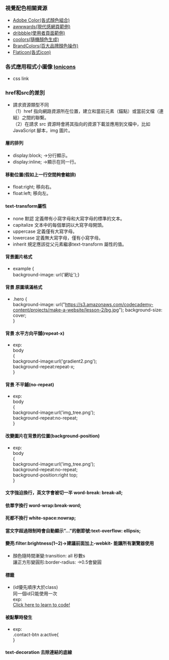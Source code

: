 ### 視覺配色相關資源
* [Adobe Color(各式顏色組合)](https://color.adobe.com/zh/explore)
* [awwwards(現代感網頁範例)](https://www.awwwards.com/websites/)
* [dribbble(使用者頁面範例)](https://dribbble.com/)
* [coolors(隨機顏色生成)](https://coolors.co/3a3335-d81e5b-f0544f-fdf0d5-c6d8d3)
* [BrandColors(百大品牌顏色操作)](https://brandcolors.net/)
* [Flaticon(各式icon)](https://www.flaticon.com/) 

### 各式應用程式小圖像 [Ionicons](https://ionicons.com)
* css link <link href="https://unpkg.com/ionicons@4.5.10-0/dist/css/ionicons.min.css" rel="stylesheet">

### href和src的差別
* 請求資源類型不同  
（1）href 指向網路資源所在位置，建立和當前元素（錨點）或當前文檔（連結）之間的聯繫。  
（2）在請求 src 資源時會將其指向的資源下載並應用到文檔中，比如 JavaScript 腳本，img 圖片。  

#### 層的排列  
* display:block; →分行顯示。
* display:inline; →顯示在同一行。

#### 移動位置(假如上一行空間夠會縮排)
* float:right; 移向右。
* float:left; 移向左。

#### text-transform屬性  
* none	默認  定義帶有小寫字母和大寫字母的標準的文本。  
* capitalize  文本中的每個單詞以大寫字母開頭。  
* uppercase  定義僅有大寫字母。  
* lowercase  定義無大寫字母，僅有小寫字母。  
* inherit  規定應該從父元素繼承text-transform 屬性的值。  

#### 背景圖片格式
* example {  
    background-image: url('網址');}  
    
#### 背景 原圖填滿格式
* .hero {  
  background-image: url("https://s3.amazonaws.com/codecademy-content/projects/make-a-website/lesson-2/bg.jpg");
  background-size: cover;  
}

#### 背景 水平方向平舖(repeat-x)
* exp:  
body  
{  
background-image:url('gradient2.png');  
background-repeat:repeat-x;  
}

#### 背景 不平鋪(no-repeat)
* exp:  
body  
{  
background-image:url('img_tree.png');  
background-repeat:no-repeat;  
}

#### 改變圖片在背景的位置(background-position)
* exp:  
body  
{  
background-image:url('img_tree.png');  
background-repeat:no-repeat;  
background-position:right top;  
}

#### 文字強迫換行，英文字會被切一半 word-break: break-all;  
#### 依單字換行 word-wrap:break-word;  
#### 死都不換行 white-space:nowrap;  
 
#### 當文字超過限制時會自動顯示”…”的刪節號:text-overflow: ellipsis;  

#### 變亮:filter:brightness(1~2)→建議前面加上-webkit- 能讓所有瀏覽器使用  
* 顏色隨時間漸變:transition: all 秒數s  
讓正方形變圓形:border-radius: →0.5會變圓  

#### 標籤
* (id優先順序大於class)  
同一個id只能使用一次  
exp:  
<a id="learn-code" href="https://www.codecademy.com">Click here to learn to code!</a>  
#### 被點擊時發生
* exp:  
.contact-btn a:active{  
}  

#### text-decoration 去除連結的底線
